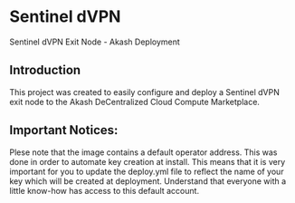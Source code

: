 # Sentinel dVPN
Sentinel dVPN Exit Node - Akash Deployment

## Introduction

This project was created to easily configure and deploy a Sentinel dVPN exit node to the Akash DeCentralized Cloud Compute Marketplace.

## Important Notices:

Plese note that the image contains a default operator address.  This was done in order to automate key creation at install.  This means that it is very important for you to update the deploy.yml file to reflect the name of your key which will be created at deployment.  Understand that everyone with a little know-how has access to this default account.
